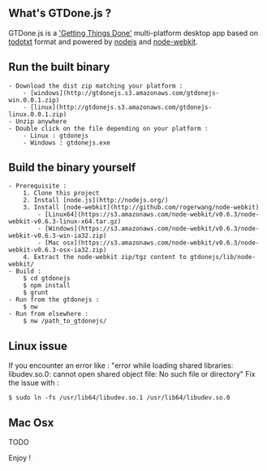 ## What's GTDone.js ?

GTDone.js is a ['Getting Things Done'](http://en.wikipedia.org/wiki/Getting_Things_Done) multi-platform desktop app based on [todotxt](http://todotxt.com/) format and powered by [nodejs](http://nodejs.org/) and [node-webkit](https://github.com/rogerwang/node-webkit).

## Run the built binary

    - Download the dist zip matching your platform :
        - [windows](http://gtdonejs.s3.amazonaws.com/gtdonejs-win.0.0.1.zip)
        - [linux](http://gtdonejs.s3.amazonaws.com/gtdonejs-linux.0.0.1.zip)
    - Unzip anywhere
    - Double click on the file depending on your platform :
        - Linux : gtdonejs
        - Windows : gtdonejs.exe

## Build the binary yourself

    - Prerequisite :
        1. Clone this project
        2. Install [node.js](http://nodejs.org/)
        3. Install [node-webkit](http://github.com/rogerwang/node-webkit)
            - [Linux64](https://s3.amazonaws.com/node-webkit/v0.6.3/node-webkit-v0.6.3-linux-x64.tar.gz)
            - [Windows](https://s3.amazonaws.com/node-webkit/v0.6.3/node-webkit-v0.6.3-win-ia32.zip)
            - [Mac osx](https://s3.amazonaws.com/node-webkit/v0.6.3/node-webkit-v0.6.3-osx-ia32.zip)
        4. Extract the node-webkit zip/tgz content to gtdonejs/lib/node-webkit/
    - Build :
        $ cd gtdonejs
        $ npm install
        $ grunt
    - Run from the gtdonejs :
        $ nw
    - Run from elsewhere :
        $ nw /path_to_gtdonejs/

## Linux issue

If you encounter an error like : "error while loading shared libraries: libudev.so.0: cannot open shared object file: No such file or directory"
Fix the issue with :

    $ sudo ln -fs /usr/lib64/libudev.so.1 /usr/lib64/libudev.so.0

## Mac Osx

TODO


Enjoy !
